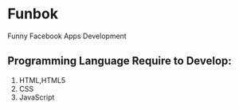 # Funbok
Funny Facebook Apps Development  

## Programming Language Require to Develop:
  1. HTML,HTML5
  2. CSS
  3. JavaScript
